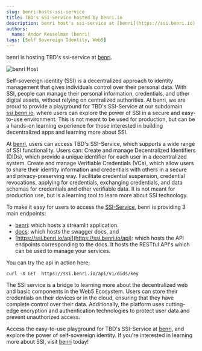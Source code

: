 ```yaml
---
slug: benri-hosts-ssi-service
title: TBD's SSI-Service hosted by benri.io
description: benri host's ssi-service at [benri](https://ssi.benri.io)
authors:
  name: Andor Kesselman (benri)
tags: [Self Sovereign Identity, Web5]
---
```


<head> <title>SSI-Service Playground Hosted By benri.io</title> <meta
  property="og:description" content="SSI-Service hosted by benri" /> <meta
  property="og:title" content="SSI-Service hosted by benri" /> <meta
  property="og:url"
  content='https://developer.tbd.website/blog/benri-hosts-ssi-service' /> <meta
  name="twitter:card" content="summary" /> <meta name="twitter:site"
  content="@tbddev" /> <meta name="twitter:description" content="SSI-Service
  hosted by benri" /> <link rel="apple-touch-icon"
  href="https://developer.tbd.website/img/tbd-fav-icon-main.png" /> </head>

benri is hosting TBD's ssi-service at [benri](https://ssi.benri.io).

![benri Host](/img/blog-benri-ssi-host3.png)

<!--truncate-->

Self-sovereign identity (SSI) is a decentralized approach to identity management
that gives individuals control over their personal data. With SSI, people can
manage their personal information, credentials, and other digital assets,
without relying on centralized authorities. At benri, we are proud to provide a
playground for TBD's SSI-Service at our subdomain [ssi.benri.io](https://ssi.benri.io), where users
can explore the power of SSI in a secure and easy-to-use environment. This is
not meant to be used for production, but can be a hands-on learning experience
for those interested in building decentralized apps and learning more about SSI.

At [benri](https://ssi.benri.io), users can access TBD's SSI-Service, which
supports a wide range of SSI functionality. Users can: Create and manage
Decentralized Identifiers (DIDs), which provide a unique identifier for each
user in a decentralized system. Create and manage Verifiable Credentials (VCs),
which allow users to share their identity information and credentials with
others in a secure and privacy-preserving way. Facilitate credential suspension,
credential revocations, applying for credentials, exchanging credentials, and
data schemas for credentials and other verifiable data. It is not meant for
production use, but is a learning tool to learn more about SSI technology.

To make it easy for users to access the
[SSI-Service](https://github.com/TBD54566975/ssi-service), benri is providing 3
main endpoints:

- [benri](https://ssi.benri.io): which hosts a streamlit application.
- [docs](https://ssi.benri.io/docs): which hosts the swagger docs, and
- [https://ssi.benri.io/api](https://ssi.benri.io/api): which hosts the API
  endpoints corresponding to the docs. It hosts the RESTful API's which can be
  used to manage your services.

You can try the api in action here:

```
curl -X GET  https://ssi.benri.io/api/v1/dids/key
```

The SSI service is a bridge to learning more about the decentralized web and
basic components in the Web5 Ecosystem. Users can store their credentials on
their devices or in the cloud, ensuring that they have complete control over
their data. Additionally, the platform uses cutting-edge encryption and
authentication technologies to protect user data and prevent unauthorized
access.

Access the easy-to-use playground for TBD's SSI-Service at
[benri](https://ssi.benri.io), and explore the power of self-sovereign identity.
If you're interested in learning more about SSI, visit
[benri](https://ssi.benri.io) today!

